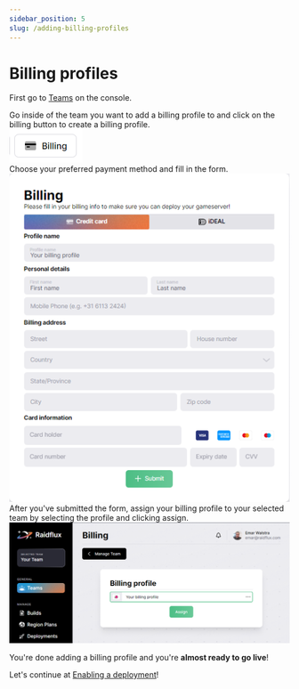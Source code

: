 ```yaml
---
sidebar_position: 5
slug: /adding-billing-profiles
---
```


# Billing profiles

First go to [Teams](https://console.raidflux.com/dashboard/teams/) on the console.  

Go inside of the team you want to add a billing profile to and click on the billing button to create a billing profile.  
![billing](./assets/billing-button.png)   
Choose your preferred payment method and fill in the form.  
![billing-info](./assets/billing-info.png)  
After you've submitted the form, assign your  billing profile to your selected team by selecting the profile and clicking assign.
![assign-billing](./assets/assign-billing.png)

You're done adding a billing profile and you're **almost ready to go live**! 

Let's continue at [Enabling a deployment](../raidflux-console/deployments#enabling-a-deployment)!
